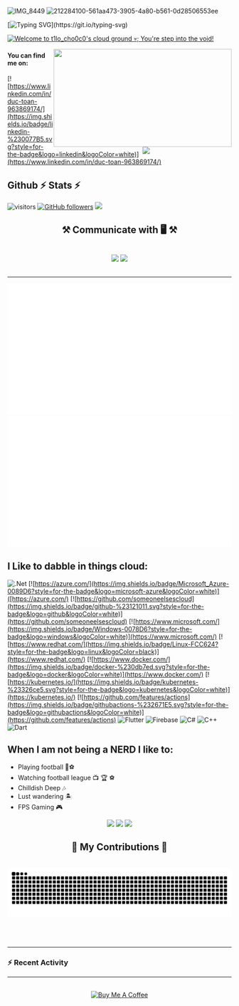 ![IMG_8449](https://github.com/user-attachments/assets/54e033fc-a219-4e6d-a4ea-b5251e6d65c1)
![212284100-561aa473-3905-4a80-b561-0d28506553ee](https://github.com/user-attachments/assets/75213882-f6a3-4a71-be9b-219d1705895d)

[![Typing SVG](https://readme-typing-svg.herokuapp.com?font=Permanent+Marker&size=50&pause=1000&color=F73613&vCenter=true&width=1000&height=200&lines=You've+stepped+into+the+void...%F0%9F%92%80;hail+from+the+forgotten+realms...;where+the+demon+Azazel+reigns!)](https://git.io/typing-svg)

[<img src="https://raw.githubusercontent.com/t1noo7/t1noo7/master/intro.gif" alt="Welcome to t1lo_cho0c0's cloud ground 💀; You're step into the void!" title="Welcome to t1lo_cho0c0's cloud ground 💀; You're step into the void!"/>](https://raymond.li/)

<img align="right" src="https://media1.giphy.com/media/13HgwGsXF0aiGY/giphy.gif" width="400" height="220" />
<img align='right' src='https://user-images.githubusercontent.com/5713670/87202985-820dcb80-c2b6-11ea-9f56-7ec461c497c3.gif' width='200'>

#### You can find me on:
[![https://www.linkedin.com/in/duc-toan-963869174/](https://img.shields.io/badge/linkedin-%230077B5.svg?style=for-the-badge&logo=linkedin&logoColor=white)](https://www.linkedin.com/in/duc-toan-963869174/)

## Github ⚡ Stats ⚡
![visitors](https://vbr.nathanchung.dev/badge?page_id=t1noo7.t1noo7&color=red)
[![GitHub followers](https://img.shields.io/github/followers/t1noo7.svg?style=social&label=Follow&maxAge=2592000)](https://github.com/someoneelsescloud?tab=followers)
![](images/userstats.svg)

<h2 align="center">⚒️ Communicate with 🖥️  ⚒️</h2>
<br/>
<div align="center">
    <img src="https://skillicons.dev/icons?i=bootstrap,html,css,vscode,github,git,r" />
    <img src="https://skillicons.dev/icons?i=python,javascript,firebase,mongodb,c,java,mysql" /><br>
</div>

<br/>
<hr/>

![](https://github.com/t1noo7/t1noo7/blob/main/generated/overview.svg)
![](https://github.com/t1noo7/t1noo7/blob/main/generated/languages.svg)

## I Like to dabble in things cloud:
![.Net](https://img.shields.io/badge/.NET-5C2D91?style=for-the-badge&logo=.net&logoColor=white)
[![https://azure.com/](https://img.shields.io/badge/Microsoft_Azure-0089D6?style=for-the-badge&logo=microsoft-azure&logoColor=white)]([https://azure.com/)
[![https://github.com/someoneelsescloud](https://img.shields.io/badge/github-%23121011.svg?style=for-the-badge&logo=github&logoColor=white)](https://github.com/someoneelsescloud)
[![https://www.microsoft.com/](https://img.shields.io/badge/Windows-0078D6?style=for-the-badge&logo=windows&logoColor=white)](https://www.microsoft.com/)
[![https://www.redhat.com/](https://img.shields.io/badge/Linux-FCC624?style=for-the-badge&logo=linux&logoColor=black)](https://www.redhat.com/)
[![https://www.docker.com/](https://img.shields.io/badge/docker-%230db7ed.svg?style=for-the-badge&logo=docker&logoColor=white)](https://www.docker.com/)
[![https://kubernetes.io/](https://img.shields.io/badge/kubernetes-%23326ce5.svg?style=for-the-badge&logo=kubernetes&logoColor=white)](https://kubernetes.io/)
[![https://github.com/features/actions](https://img.shields.io/badge/githubactions-%232671E5.svg?style=for-the-badge&logo=githubactions&logoColor=white)](https://github.com/features/actions)
![Flutter](https://img.shields.io/badge/Flutter-%2302569B.svg?style=for-the-badge&logo=Flutter&logoColor=white)
![Firebase](https://img.shields.io/badge/firebase-%23039BE5.svg?style=for-the-badge&logo=firebase)
![C#](https://img.shields.io/badge/c%23-%23239120.svg?style=for-the-badge&logo=csharp&logoColor=white)
![C++](https://img.shields.io/badge/c++-%2300599C.svg?style=for-the-badge&logo=c%2B%2B&logoColor=white)
![Dart](https://img.shields.io/badge/dart-%230175C2.svg?style=for-the-badge&logo=dart&logoColor=white)

## When I am not being a NERD I like to:
- Playing football 🦵⚽
- Watching football league 📺 🏆 ⚽
- Chilldish Deep 🎶
- Lust wandering 🏝️
- FPS Gaming 🎮

<div align="center">
  <img src="https://github.com/user-attachments/assets/6b4b1b2a-f772-486a-91e9-d8bd41aa1c05" width="200" />
  <img src="https://github.com/user-attachments/assets/6b4b1b2a-f772-486a-91e9-d8bd41aa1c05" width="200" />
  <img src="https://github.com/user-attachments/assets/6b4b1b2a-f772-486a-91e9-d8bd41aa1c05" width="200" />
</div>

<div align="center">
  <h2>🐍 My Contributions 🐍</h2>
  <br>
  <img alt="snake eating my contributions" src="https://raw.githubusercontent.com/t1noo7/t1noo7/output/github-contribution-grid-snake.svg" />
  <br/><br/><br/>
</div>

<br/>

---

### :zap: Recent Activity

<!--START_SECTION:activity-->

---
<br/>

<div align="center">
<a href="https://www.buymeacoffee.com/t1lo.choc0" target="_blank"><img src="https://cdn.buymeacoffee.com/buttons/v2/default-red.png" alt="Buy Me A Coffee" width="150" ></a>
</div>
